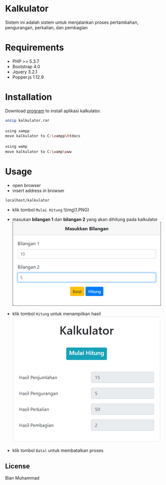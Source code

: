# Kalkulator
Sistem ini adalah sistem untuk menjalankan proses pertambahan, pengurangan, perkalian, dan pembagian

# Requirements
* PHP >= 5.3.7
* Bootstrap 4.0
* Jquery 3.2.1
* Popper.js 1.12.9

# Installation
Download
[program](https://drive.google.com/drive/folders/1F4dmn0W4b-XWR79SiwI7U6nCFY3Lt59C?usp=sharing) to install aplikasi kalkulator.

```bash
unzip kalkulator.rar

using xampp
move kalkulator to C:\xampp\htdocs

using wamp
move kalkulator to C:\wamp\www
```

# Usage
* open browser
* insert address in browser
```bash
localhost/kalkulator
```
* klik tombol `Mulai Hitung`
!(img\1.PNG)

* masukan **bilangan 1** dan **bilangan 2** yang akan dihitung pada kalkulator
![Input Bilangan](img\2.PNG)
* klik tombol `Hitung` untuk menampilkan hasil
![result](img\3.PNG)
* klik tombol `Batal` untuk membatalkan proses

## License
Bian Muhammad
